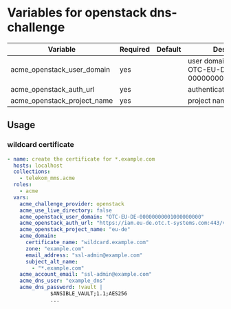 # Variables for openstack dns-challenge

| Variable                    | Required | Default | Description
|-----------------------------|----------|---------|------------
| acme_openstack_user_domain  | yes      |         | user domain name like OTC-EU-DE-00000000001000000000
| acme_openstack_auth_url     | yes      |         | authentication api-url
| acme_openstack_project_name | yes      |         | project name

## Usage

### wildcard certificate

```yaml
- name: create the certificate for *.example.com
  hosts: localhost
  collections:
    - telekom_mms.acme
  roles:
    - acme
  vars:
    acme_challenge_provider: openstack
    acme_use_live_directory: false
    acme_openstack_user_domain: "OTC-EU-DE-00000000001000000000"
    acme_openstack_auth_url: "https://iam.eu-de.otc.t-systems.com:443/v3"
    acme_openstack_project_name: "eu-de"
    acme_domain:
      certificate_name: "wildcard.example.com"
      zone: "example.com"
      email_address: "ssl-admin@example.com"
      subject_alt_name:
        - "*.example.com"
    acme_account_email: "ssl-admin@example.com"
    acme_dns_user: "example_dns"
    acme_dns_password: !vault |
              $ANSIBLE_VAULT;1.1;AES256
              ...
```
